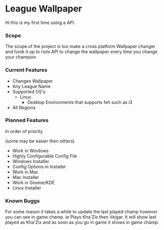 <!DOCTYPE html>

<html>
  
  <h1>League Wallpaper</h1>
  <p>Hi this is my first time using a API.</p>

  <h3>Scope</h3>

  <p>The scope of the project is too make a cross platform Wallpaper changer and hook it up to riots API to change the wallpaper every time you change your champion</p>



  <h3>Current Features</h3>

  <ul>
   <li>Changes Wallpaper</li>
   <li>Any League Name</li>
   <li>Supported OS's
   <ul>
    <li>Linux
      <ul>
        <li>Desktop Environments that supports feh such as i3</li>
      </ul>
      </li>
    </ul>
    </li>
   <li>All Regions</li>
  </ul>

  <h3>Planned Features</h3>

  <p>In order of priority<aside>(some may be easier then others)</aside></p>

  <ul>
    <li>Work in Windows</li>
    <li>Highly Configurable Config File</li>
    <li>Windows Installer</li>
    <li>Config Options in Installer</li>
    <li>Work in Mac</li>
    <li>Mac Installer</li>
    <li>Work in Gnome/KDE</li>
    <li>Linux Installer</li>
  </ul>

  <h3>Known Buggs</h3>
  
  <p>For some reason it takes a while to update the last played champ however you can see in game champ. ie Plays Kha'Zix then Veigar. It will show last played as Kha'Zix and as soon as you go in game it shows in game champ.</p>

</html>

